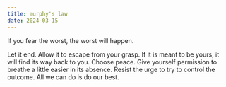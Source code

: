 ```yaml
---
title: murphy's law
date: 2024-03-15
---
```

If you fear the worst, the worst will happen.

Let it end. Allow it to escape from your grasp. If it is meant to be yours, it will find its way back to you. Choose peace. Give yourself permission to breathe a little easier in its absence. Resist the urge to try to control the outcome. All we can do is do our best.